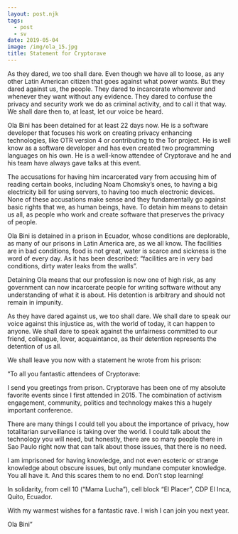 ```yaml
---
layout: post.njk
tags:
  - post
  - sv
date: 2019-05-04
image: /img/ola_15.jpg
title: Statement for Cryptorave
---
```


As they dared, we too shall dare. Even though we have all to loose, as any other Latin American citizen that goes against what power wants. But they dared against us, the people. They dared to incarcerate whomever and whenever they want without any evidence. They dared to confuse the privacy and security work we do as criminal activity, and to call it that way. We shall dare then to, at least, let our voice be heard.

Ola Bini has been detained for at least 22 days now. He is a software developer that focuses his work on creating privacy enhancing technologies, like OTR version 4 or contributing to the Tor project. He is well know as a software developer and has even created two programming languages on his own. He is a well-know attendee of Cryptorave and he and his team have always gave talks at this event.

The accusations for having him incarcerated vary from accusing him of reading certain books, including Noam Chomsky’s ones, to having a big electricity bill for using servers, to having too much electronic devices. None of these accusations make sense and they fundamentally go against basic rights that we, as human beings, have. To detain him means to detain us all, as people who work and create software that preserves the privacy of people.

Ola Bini is detained in a prison in Ecuador, whose conditions are deplorable, as many of our prisons in Latin America are, as we all know. The facilities are in bad conditions, food is not great, water is scarce and sickness is the word of every day. As it has been described: “facilities are in very bad conditions, dirty water leaks from the walls”.

Detaining Ola means that our profession is now one of high risk, as any government can now incarcerate people for writing software without any understanding of what it is about. His detention is arbitrary and should not remain in impunity.

As they have dared against us, we too shall dare. We shall dare to speak our voice against this injustice as, with the world of today, it can happen to anyone. We shall dare to speak against the unfairness committed to our friend, colleague, lover, acquaintance, as their detention represents the detention of us all.

We shall leave you now with a statement he wrote from his prison:

“To all you fantastic attendees of Cryptorave:

I send you greetings from prison. Cryptorave has been one of my absolute favorite events since I first attended in 2015. The combination of activism engagement, community, politics and technology makes this a hugely important conference.

There are many things I could tell you about the importance of privacy, how totalitarian surveillance is taking over the world. I could talk about the technology you will need, but honestly, there are so many people there in Sao Paulo right now that can talk about those issues, that there is no need.

I am imprisoned for having knowledge, and not even esoteric or strange knowledge about obscure issues, but only mundane computer knowledge. You all have it. And this scares them to no end. Don’t stop learning!

In solidarity, from cell 10 (“Mama Lucha”), cell block “El Placer”, CDP El Inca, Quito, Ecuador.

With my warmest wishes for a fantastic rave. I wish I can join you next year.

Ola Bini”
